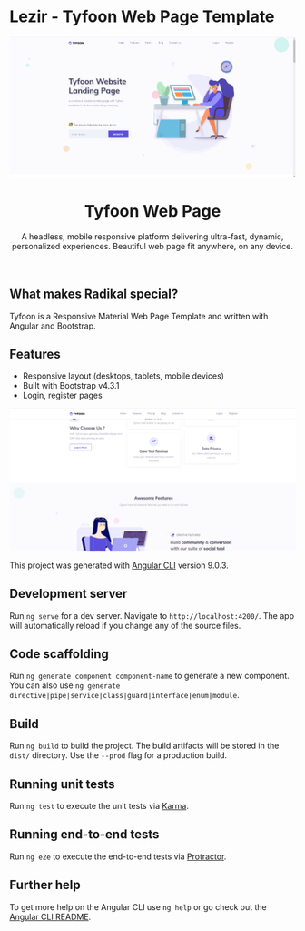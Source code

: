 # Lezir - Tyfoon Web Page Template

![](screenshots/screenshot1.png)

<div align="center">
  <h1>Tyfoon Web Page</h1>
</div>



<div align="center">
  A headless, mobile responsive platform delivering ultra-fast, dynamic, personalized experiences. Beautiful web page fit anywhere, on any device.
</div>

<br>



<br>

## What makes Radikal special?

Tyfoon is a Responsive Material Web Page Template and written with Angular  and Bootstrap.

## Features

- Responsive layout (desktops, tablets, mobile devices)
- Built with Bootstrap v4.3.1
- Login, register pages





![](screenshots/screenshot2.png)


This project was generated with [Angular CLI](https://github.com/angular/angular-cli) version 9.0.3.

## Development server

Run `ng serve` for a dev server. Navigate to `http://localhost:4200/`. The app will automatically reload if you change any of the source files.

## Code scaffolding

Run `ng generate component component-name` to generate a new component. You can also use `ng generate directive|pipe|service|class|guard|interface|enum|module`.

## Build

Run `ng build` to build the project. The build artifacts will be stored in the `dist/` directory. Use the `--prod` flag for a production build.

## Running unit tests

Run `ng test` to execute the unit tests via [Karma](https://karma-runner.github.io).

## Running end-to-end tests

Run `ng e2e` to execute the end-to-end tests via [Protractor](http://www.protractortest.org/).

## Further help

To get more help on the Angular CLI use `ng help` or go check out the [Angular CLI README](https://github.com/angular/angular-cli/blob/master/README.md).
